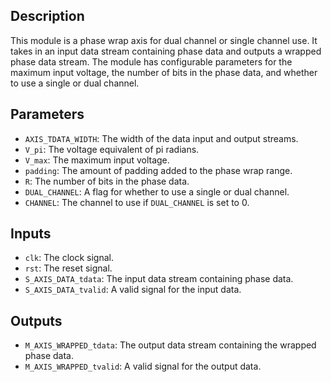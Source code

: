 ## Description
This module is a phase wrap axis for dual channel or single channel use. It takes in an input data stream containing phase data and outputs a wrapped phase data stream. The module has configurable parameters for the maximum input voltage, the number of bits in the phase data, and whether to use a single or dual channel.

## Parameters
- `AXIS_TDATA_WIDTH`: The width of the data input and output streams.
- `V_pi`: The voltage equivalent of pi radians.
- `V_max`: The maximum input voltage.
- `padding`: The amount of padding added to the phase wrap range.
- `R`: The number of bits in the phase data.
- `DUAL_CHANNEL`: A flag for whether to use a single or dual channel.
- `CHANNEL`: The channel to use if `DUAL_CHANNEL` is set to 0.

## Inputs
- `clk`: The clock signal.
- `rst`: The reset signal.
- `S_AXIS_DATA_tdata`: The input data stream containing phase data.
- `S_AXIS_DATA_tvalid`: A valid signal for the input data.

## Outputs
- `M_AXIS_WRAPPED_tdata`: The output data stream containing the wrapped phase data.
- `M_AXIS_WRAPPED_tvalid`: A valid signal for the output data.
